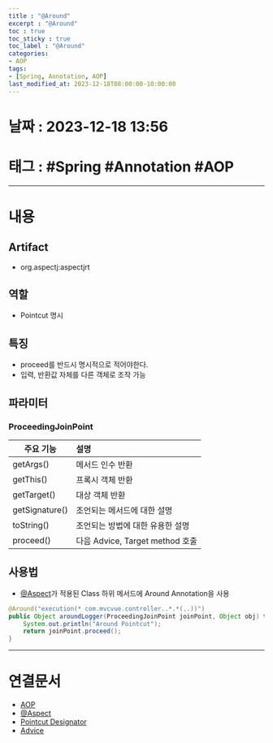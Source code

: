```yaml
---
title : "@Around"
excerpt : "@Around"
toc : true
toc_sticky : true
toc_label : "@Around"
categories:
- AOP
tags:
- [Spring, Annotation, AOP]
last_modified_at: 2023-12-18T08:00:00-10:00:00
---
```


# 날짜 : 2023-12-18 13:56

# 태그 : #Spring #Annotation #AOP
---

# 내용

## Artifact
- org.aspectj:aspectjrt

## 역할
- Pointcut 명시

## 특징
- proceed를 반드시 명시적으로 적어야한다.
- 입력, 반환값 자체를 다른 객체로 조작 가능

## 파라미터

### ProceedingJoinPoint

| 주요 기능      | 설명                             |
| -------------- |:-------------------------------- |
| getArgs()      | 메서드 인수 반환                 |
| getThis()      | 프록시 객체 반환                 |
| getTarget()    | 대상 객체 반환                   |
| getSignature() | 조언되는 메서드에 대한 설명      |
| toString()     | 조언되는 방법에 대한 유용한 설명 |
| proceed()      | 다음 Advice, Target method 호출               |

## 사용법
- [@Aspect](../../aop/aop-@Aspect)가 적용된 Class 하위 메서드에 Around Annotation을 사용

```java
@Around("execution(* com.mvcvue.controller..*.*(..))")  
public Object aroundLogger(ProceedingJoinPoint joinPoint, Object obj) throws Throwable{  
    System.out.println("Around Pointcut");  
    return joinPoint.proceed();  
}
```

---

# 연결문서
-  [AOP](../../spring/spring-AOP)
- [@Aspect](../../aop/aop-@Aspect)
- [Pointcut Designator](../../spring/spring-Pointcut-Designator)
- [Advice](../../spring/spring-Advice)
